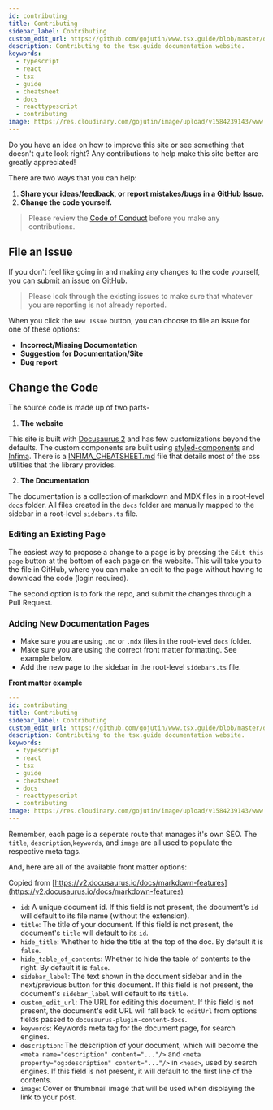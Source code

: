 ```yaml
---
id: contributing
title: Contributing
sidebar_label: Contributing
custom_edit_url: https://github.com/gojutin/www.tsx.guide/blob/master/docs/site/contributing.md
description: Contributing to the tsx.guide documentation website.
keywords:
  - typescript
  - react
  - tsx
  - guide
  - cheatsheet
  - docs
  - reacttypescript
  - contributing
image: https://res.cloudinary.com/gojutin/image/upload/v1584239143/www.tsx.guide/tsx-guide-logo.png
---
```


Do you have an idea on how to improve this site or see something that doesn't quite look right? Any contributions to help make this site better are greatly appreciated!

There are two ways that you can help:

1. **Share your ideas/feedback, or report mistakes/bugs in a GitHub Issue.**
2. **Change the code yourself.**

> Please review the [Code of Conduct](code-of-conduct) before you make any contributions.

## File an Issue

If you don't feel like going in and making any changes to the code yourself, you can [submit an issue on GitHub](https://github.com/gojutin/www.tsx.guide/issues).

> Please look through the existing issues to make sure that whatever you are reporting is not already reported.

When you click the `New Issue` button, you can choose to file an issue for one of these options:

- **Incorrect/Missing Documentation**
- **Suggestion for Documentation/Site**
- **Bug report**

## Change the Code

The source code is made up of two parts-

1. **The website**

This site is built with [Docusaurus 2](https://v2.docusaurus.io/) and has few customizations beyond the defaults. The custom components are built using [styled-components](https://styled-components.com/) and [Infima](https://facebookincubator.github.io/infima/docs/getting-started/introduction). There is a [INFIMA_CHEATSHEET.md](https://github.com/gojutin/www.tsx.guide/blob/master/INFIMA_CHEATSHEET.md) file that details most of the css utilities that the library provides.

2. **The Documentation**

The documentation is a collection of markdown and MDX files in a root-level `docs` folder. All files created in the `docs` folder are manually mapped to the sidebar in a root-level `sidebars.ts` file.

### Editing an Existing Page

The easiest way to propose a change to a page is by pressing the `Edit this page` button at the bottom of each page on the website. This will take you to the file in GitHub, where you can make an edit to the page without having to download the code (login required).

The second option is to fork the repo, and submit the changes through a Pull Request.

### Adding New Documentation Pages

- Make sure you are using `.md` or `.mdx` files in the root-level `docs` folder.
- Make sure you are using the correct front matter formatting. See example below.
- Add the new page to the sidebar in the root-level `sidebars.ts` file.

**Front matter example**

```yaml
---
id: contributing
title: Contributing
sidebar_label: Contributing
custom_edit_url: https://github.com/gojutin/www.tsx.guide/blob/master/docs/introduction/contributing.md
description: Contributing to the tsx.guide documentation website.
keywords:
  - typescript
  - react
  - tsx
  - guide
  - cheatsheet
  - docs
  - reacttypescript
  - contributing
image: https://res.cloudinary.com/gojutin/image/upload/v1584239143/www.tsx.guide/tsx-guide-logo.png
---

```

Remember, each page is a seperate route that manages it's own SEO. The `title`, `description`,`keywords`, and `image` are all used to populate the respective meta tags.

And, here are all of the available front matter options:

Copied from [https://v2.docusaurus.io/docs/markdown-features](https://v2.docusaurus.io/docs/markdown-features)

- `id`: A unique document id. If this field is not present, the document's `id` will default to its file name (without the extension).
- `title`: The title of your document. If this field is not present, the document's `title` will default to its `id`.
- `hide_title`: Whether to hide the title at the top of the doc. By default it is `false`.
- `hide_table_of_contents`: Whether to hide the table of contents to the right. By default it is `false`.
- `sidebar_label`: The text shown in the document sidebar and in the next/previous button for this document. If this field is not present, the document's `sidebar_label` will default to its `title`.
- `custom_edit_url`: The URL for editing this document. If this field is not present, the document's edit URL will fall back to `editUrl` from options fields passed to `docusaurus-plugin-content-docs`.
- `keywords`: Keywords meta tag for the document page, for search engines.
- `description`: The description of your document, which will become the `<meta name="description" content="..."/>` and `<meta property="og:description" content="..."/>` in `<head>`, used by search engines. If this field is not present, it will default to the first line of the contents.
- `image`: Cover or thumbnail image that will be used when displaying the link to your post.
